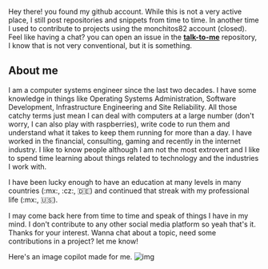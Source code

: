 Hey there! you found my github account. While this is not a very active place, I still post repositories and snippets from time to time. In another time I used to contribute to projects using the monchitos82 account (closed). Feel like having a chat? you can open an issue in the **[talk-to-me](https://github.com/mon88-mx/talk-to-me/issues)** repository, I know that is not very conventional, but it is something.

## About me

I am a computer systems engineer since the last two decades. I have some knowledge in things like Operating Systems Administration, Software Development, Infrastructure Engineering and Site Reliability. All those catchy terms just mean I can deal with computers at a large number (don't worry, I can also play with raspberries), write code to run them and understand what it takes to keep them running for more than a day.
I have worked in the financial, consulting, gaming and recently in the internet industry. I like to know people although I am not the most extrovert and I like to spend time learning about things related to technology and the industries I work with.

I have been lucky enough to have an education at many levels in many countries (:mx:, :cz:, :de:) and continued that streak with my professional life (:mx:, :us:).

I may come back here from time to time and speak of things I have in my mind. I don't contribute to any other social media platform so yeah that's it. Thanks for your interest. Wanna chat about a topic, need some contributions in a project? let me know!

Here's an image copilot made for me.
![img](https://tse2.mm.bing.net/th/id/OIG3.rZngNmzvET0D5B2VICj9?w=270&h=270&c=6&r=0&o=5&dpr=1.3&pid=ImgGn)
